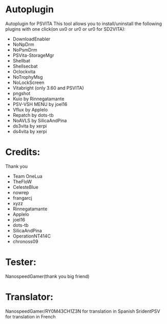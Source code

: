 # Autoplugin
Autoplugin for PSVITA
This tool allows you to install/uninstall the following plugins with one click(on ux0 or ur0 or ur0 for SD2VITA):
- DownloadEnabler
- NoNpDrm
- NoPsmDrm
- PSVita-StorageMgr
- Shellbat
- Shellsecbat
- Oclockvita
- NoTrophyMsg
- NoLockScreen
- Vitabright (only 3.60 and PSVITA)
- pngshot
- Kuio by Rinnegatamante
- PSV-VSH MENU by joel16
- Vflux by Applelo
- Repatch by dots-tb
- NoAVLS by SilicaAndPina
- ds3vita by xerpi
- ds4vita by xerpi
# Credits:
 Thank you
- Team OneLua
- TheFloW
- CelesteBlue
- nowrep
- frangarcj
- xyzz
- Rinnegatamante
- Applelo
- joel16
- dots-tb
- SilicaAndPina
- OperationNT414C
- chronoss09
# Tester:
NanospeedGamer(thank you big friend)
# Translator:
NanospeedGamer/RY0M43CH1Z3N for translation in Spanish
SridentPSV for translation in French

